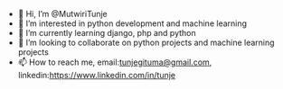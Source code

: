 - 👋 Hi, I’m @MutwiriTunje
- 👀 I’m interested in python development and machine learning
- 🌱 I’m currently learning django, php and python
- 💞️ I’m looking to collaborate on python projects and machine learning projects
- 📫 How to reach me, email:tunjegituma@gmail.com, linkedin:https://www.linkedin.com/in/tunje


<!---
MutwiriTunje/MutwiriTunje is a ✨ special ✨ repository because its `README.md` (this file) appears on your GitHub profile.
You can click the Preview link to take a look at your changes.
--->
